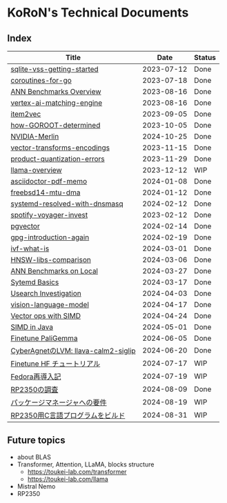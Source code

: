 # KoRoN's Technical Documents

## Index

Title                                                           |Date       |Status
----------------------------------------------------------------|-----------|-------
[sqlite-vss-getting-started](./sqlite-vss-getting-started)      |2023-07-12 |Done
[coroutines-for-go](./coroutines-for-go)                        |2023-07-18 |Done
[ANN Benchmarks Overview](./annbenchmarks-overview)             |2023-08-16 |Done
[vertex-ai-matching-engine](./vertex-ai-matching-engine)        |2023-08-16 |Done
[item2vec](./item2vec)                                          |2023-09-05 |Done
[how-GOROOT-determined](./how-GOROOT-determined)                |2023-10-05 |Done
[NVIDIA-Merlin](./NVIDIA-Merlin)                                |2024-10-25 |Done
[vector-transforms-encodings](./vector-transforms-encodings)    |2023-11-15 |Done
[product-quantization-errors](./product-quantization-errors)    |2023-11-29 |Done
[llama-overview](./llama-overview)                              |2023-12-12 |WIP
[asciidoctor-pdf-memo](./asciidoctor-pdf-memo)                  |2024-01-08 |Done
[freebsd14-mtu-dma](./freebsd14-mtu-dma)                        |2024-01-12 |Done
[systemd-resolved-with-dnsmasq](./systemd-resolved-with-dnsmasq)|2024-02-12 |Done
[spotify-voyager-invest](./spotify-voyager-invest)              |2023-02-12 |Done
[pgvector](./pgvector)                                          |2024-02-14 |Done
[gpg-introduction-again](./gpg-introduction-again)              |2024-02-19 |Done
[ivf-what-is](./ivf-what-is)                                    |2024-03-01 |Done
[HNSW-libs-comparison](./hnsw-libs-comparison)                  |2024-03-06 |Done
[ANN Benchmarks on Local](./annbenchmarks-on-local)             |2024-03-27 |Done
[Sytemd Basics](./systemd-basic)                                |2024-03-17 |Done
[Usearch Investigation](./usearch-investigation)                |2024-04-03 |Done
[vision-language-model](./vision-language-model)                |2024-04-17 |Done
[Vector ops with SIMD](./vector-ops-with-simd)                  |2024-04-24 |Done
[SIMD in Java](./simd-in-java)                                  |2024-05-01 |Done
[Finetune PaliGemma](./finetune-paligemma)                      |2024-06-05 |Done
[CyberAgnetのLVM: llava-calm2-siglip](./llava-calm2-siglip)     |2024-06-20 |Done
[Finetune HF チュートリアル](./finetune-hf-tutorial)            |2024-07-17 |WIP
[Fedora再導入記](./fedora-reintroduction)                       |2024-07-19 |WIP
[RP2350の調査](./rp2350-investigation)	                        |2024-08-09 |Done
[パッケージマネージャへの要件](./package-manager-requirements)  |2024-08-19 |WIP
[RP2350用C言語プログラムをビルド](./rp2350-build-cprogram)      |2024-08-31 |WIP

## Future topics

* about BLAS
* Transformer, Attention, LLaMA, blocks structure
    * https://toukei-lab.com/transformer
    * https://toukei-lab.com/llama
* Mistral Nemo
* RP2350
